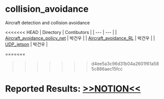 # collision_avoidance
Aircraft detection and collision avoidance

<<<<<<< HEAD
| Directory | Contibutors |
| --- | --- |
| [Aircraft_avoidance_policy_net](Aircraft_avoidance_RL/gym-Aircraft) | 박건우 |
| [Aircraft_avoidance_RL](Aircraft_avoidance_policy_net) | 박건우 |
| [UDP_jetson](UDP_jetson) | 박건우 |


=======
>>>>>>> d4ee5a3c96d31b04a2601f61a585c886aec15fcc
# Reported Results: [>>NOTION<<](https://www.notion.so/0a2f0a99d296481a835b91e44be43149?v=446672df0798481eab056e5cc5906e9e)
